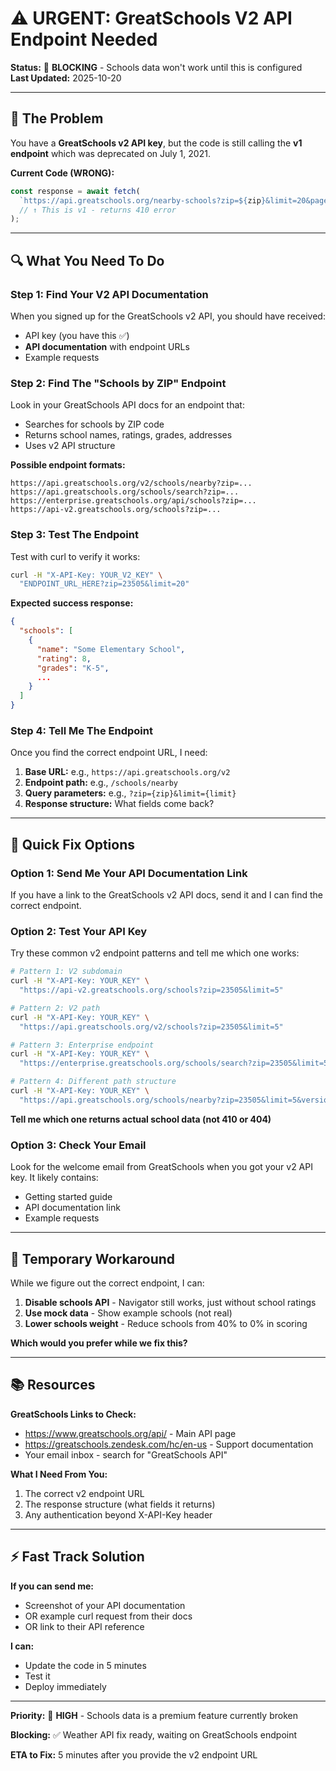 # ⚠️ URGENT: GreatSchools V2 API Endpoint Needed

**Status:** 🔴 **BLOCKING** - Schools data won't work until this is configured  
**Last Updated:** 2025-10-20

---

## 🎯 The Problem

You have a **GreatSchools v2 API key**, but the code is still calling the **v1 endpoint** which was deprecated on July 1, 2021.

**Current Code (WRONG):**
```typescript
const response = await fetch(
  `https://api.greatschools.org/nearby-schools?zip=${zip}&limit=20&page=0`,
  // ↑ This is v1 - returns 410 error
);
```

---

## 🔍 What You Need To Do

### **Step 1: Find Your V2 API Documentation**

When you signed up for the GreatSchools v2 API, you should have received:
- API key (you have this ✅)
- **API documentation** with endpoint URLs
- Example requests

### **Step 2: Find The "Schools by ZIP" Endpoint**

Look in your GreatSchools API docs for an endpoint that:
- Searches for schools by ZIP code
- Returns school names, ratings, grades, addresses
- Uses v2 API structure

**Possible endpoint formats:**
```
https://api.greatschools.org/v2/schools/nearby?zip=...
https://api.greatschools.org/schools/search?zip=...
https://enterprise.greatschools.org/api/schools?zip=...
https://api-v2.greatschools.org/schools?zip=...
```

### **Step 3: Test The Endpoint**

Test with curl to verify it works:

```bash
curl -H "X-API-Key: YOUR_V2_KEY" \
  "ENDPOINT_URL_HERE?zip=23505&limit=20"
```

**Expected success response:**
```json
{
  "schools": [
    {
      "name": "Some Elementary School",
      "rating": 8,
      "grades": "K-5",
      ...
    }
  ]
}
```

### **Step 4: Tell Me The Endpoint**

Once you find the correct endpoint URL, I need:

1. **Base URL:** e.g., `https://api.greatschools.org/v2`
2. **Endpoint path:** e.g., `/schools/nearby`
3. **Query parameters:** e.g., `?zip={zip}&limit={limit}`
4. **Response structure:** What fields come back?

---

## 📧 Quick Fix Options

### **Option 1: Send Me Your API Documentation Link**

If you have a link to the GreatSchools v2 API docs, send it and I can find the correct endpoint.

### **Option 2: Test Your API Key**

Try these common v2 endpoint patterns and tell me which one works:

```bash
# Pattern 1: V2 subdomain
curl -H "X-API-Key: YOUR_KEY" \
  "https://api-v2.greatschools.org/schools?zip=23505&limit=5"

# Pattern 2: V2 path
curl -H "X-API-Key: YOUR_KEY" \
  "https://api.greatschools.org/v2/schools?zip=23505&limit=5"

# Pattern 3: Enterprise endpoint
curl -H "X-API-Key: YOUR_KEY" \
  "https://enterprise.greatschools.org/schools/search?zip=23505&limit=5"

# Pattern 4: Different path structure
curl -H "X-API-Key: YOUR_KEY" \
  "https://api.greatschools.org/schools/nearby?zip=23505&limit=5&version=2"
```

**Tell me which one returns actual school data (not 410 or 404)**

### **Option 3: Check Your Email**

Look for the welcome email from GreatSchools when you got your v2 API key. It likely contains:
- Getting started guide
- API documentation link
- Example requests

---

## 🔧 Temporary Workaround

While we figure out the correct endpoint, I can:

1. **Disable schools API** - Navigator still works, just without school ratings
2. **Use mock data** - Show example schools (not real)
3. **Lower schools weight** - Reduce schools from 40% to 0% in scoring

**Which would you prefer while we fix this?**

---

## 📚 Resources

**GreatSchools Links to Check:**
- https://www.greatschools.org/api/ - Main API page
- https://greatschools.zendesk.com/hc/en-us - Support documentation
- Your email inbox - search for "GreatSchools API"

**What I Need From You:**
1. The correct v2 endpoint URL
2. The response structure (what fields it returns)
3. Any authentication beyond X-API-Key header

---

## ⚡ Fast Track Solution

**If you can send me:**
- Screenshot of your API documentation
- OR example curl request from their docs
- OR link to their API reference

**I can:**
- Update the code in 5 minutes
- Test it
- Deploy immediately

---

**Priority:** 🔴 **HIGH** - Schools data is a premium feature currently broken

**Blocking:** ✅ Weather API fix ready, waiting on GreatSchools endpoint

**ETA to Fix:** 5 minutes after you provide the v2 endpoint URL

